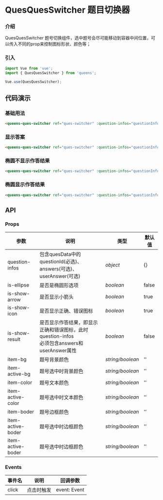 # QuesQuesSwitcher 题目切换器

### 介绍

QuesQuesSwitcher 题号切换组件，选中题号会尽可能移动到容器中间位置，可以传入不同的prop来控制图标形状、颜色等；

### 引入

```js
import Vue from 'vue';
import { QuesQuesSwitcher } from 'queens';

Vue.use(QuesQuesSwitcher);
```

## 代码演示

### 基础用法

```html
<queens-ques-switcher ref="ques-switcher" :question-infos="questionInfos" :active-index="activeIndex" :item-active-border="true" :item-border="true" @click="clickHandler" />
```
### 显示答案

```html
<queens-ques-switcher ref="ques-switcher" :question-infos="questionInfos" :active-index="activeIndex1" :is-show-result="true" item-bg="#fff" item-active-bg="#fff" :item-border="false" class="switcher-style" @click="clickHandler" />
```
### 椭圆不显示作答结果

```html
<queens-ques-switcher ref="ques-switcher" :question-infos="questionInfos" :is-ellipse="true" :active-index="activeIndex" :is-show-arrow="false" :is-show-icon="false" @click="clickHandler" />
```
### 椭圆显示作答结果

```html
<queens-ques-switcher ref="ques-switcher" :question-infos="questionInfos" :is-ellipse="true" :active-index="activeIndex" :is-show-arrow="false" :is-show-result="true" :is-show-icon="false" item-active-color="#fff" @click="clickHandler" />
```

## API

### Props

| 参数 | 说明 | 类型 | 默认值 |
|------|------|------|------|
| question-infos | 包含quesData中的questionId(必选)、answers(可选)、userAnswer(可选) | *object* | {} |
| is-ellipse | 是否是椭圆形选项 | *boolean* | false |
| is-show-arrow | 是否显示小箭头 | *boolean* | true |
| is-show-icon | 是否显示正确、错误图标 | *boolean* | true |
| is-show-result | 是否显示作答结果，即显示正确和错误图标，此时question-infos <br> 必须包含answers和userAnswer属性 | *boolean* | false |
| item-bg | 题号背景颜色 | *string/boolean* | '' |
| item-active-bg | 题号选中时背景颜色 | *string/boolean* | '' |
| item-color | 题号文本颜色 | *string/boolean* | '' |
| item-active-color | 题号选中时文本颜色 | *string/boolean* | '' |
| item-boder | 题号边框颜色 | *string/boolean* | '' |
| item-active-boder | 题号选中时边框颜色 | *string/boolean* | '' |
| item-active-boder | 题号选中时边框颜色 | *string/boolean* | '' |


### Events

| 事件名 | 说明 | 回调参数 |
|------|------|------|
| click | 点击时触发 | event: Event |

<!-- ### Methods

| 方法名 | 说明 | 参数 | 返回值 |
|------|------|------|------|
| preAnswer/nextAnswer | 切换上一题和下一题并获取作答结果 | - | 返回一个promise实例，其值是一个对象，包含三个属性：userCheckedAnswer[Array]，<br> 用户选择答案的集合；trueAnswer[Array]，正确答案的集合，与题目数据中的 answers 字段一致；answerResult[Boolean]，作答结果，true或者false |

### Slots

| 名称 | 说明 |
|------|------|
| descIcon | 题目说明左侧图标 |
| footer | 主体区域底部的内容 | -->
